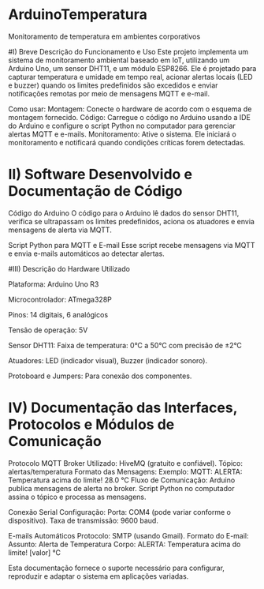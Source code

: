 # ArduinoTemperatura
Monitoramento de temperatura em ambientes corporativos

#I) Breve Descrição do Funcionamento e Uso
Este projeto implementa um sistema de monitoramento ambiental baseado em IoT, utilizando um Arduino Uno, um sensor DHT11, e um módulo ESP8266. Ele é projetado para capturar temperatura e umidade em tempo real, acionar alertas locais (LED e buzzer) quando os limites predefinidos são excedidos e enviar notificações remotas por meio de mensagens MQTT e e-mail.

Como usar:
Montagem: Conecte o hardware de acordo com o esquema de montagem fornecido.
Código: Carregue o código no Arduino usando a IDE do Arduino e configure o script Python no computador para gerenciar alertas MQTT e e-mails.
Monitoramento: Ative o sistema. Ele iniciará o monitoramento e notificará quando condições críticas forem detectadas.

# II) Software Desenvolvido e Documentação de Código

Código do Arduino
O código para o Arduino lê dados do sensor DHT11, verifica se ultrapassam os limites predefinidos, aciona os atuadores e envia mensagens de alerta via MQTT.

Script Python para MQTT e E-mail
Esse script recebe mensagens via MQTT e envia e-mails automáticos ao detectar alertas.

#III) Descrição do Hardware Utilizado

Plataforma: Arduino Uno R3

Microcontrolador: ATmega328P

Pinos: 14 digitais, 6 analógicos

Tensão de operação: 5V

Sensor DHT11: Faixa de temperatura: 0°C a 50°C com precisão de ±2°C

Atuadores: LED (indicador visual), Buzzer (indicador sonoro).

Protoboard e Jumpers: Para conexão dos componentes.

# IV) Documentação das Interfaces, Protocolos e Módulos de Comunicação

Protocolo MQTT
Broker Utilizado: HiveMQ (gratuito e confiável).
Tópico: alertas/temperatura
Formato das Mensagens:
Exemplo: MQTT: ALERTA: Temperatura acima do limite! 28.0 °C
Fluxo de Comunicação:
Arduino publica mensagens de alerta no broker.
Script Python no computador assina o tópico e processa as mensagens.

Conexão Serial
Configuração:
Porta: COM4 (pode variar conforme o dispositivo).
Taxa de transmissão: 9600 baud.

E-mails Automáticos
Protocolo: SMTP (usando Gmail).
Formato do E-mail:
Assunto: Alerta de Temperatura
Corpo: ALERTA: Temperatura acima do limite! [valor] °C

Esta documentação fornece o suporte necessário para configurar, reproduzir e adaptar o sistema em aplicações variadas.
